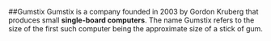 ##Gumstix
Gumstix is a company founded in 2003 by Gordon Kruberg that produces small **single-board computers**. The name Gumstix refers to the size of the first such computer being the approximate size of a stick of gum.

